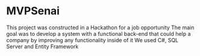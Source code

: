 # MVPSenai
This project was constructed in a Hackathon for a job opportunity
The main goal was to develop a system with a functional back-end that could help a company by improving any functionality inside of it
We used C#, SQL Server and Entity Framework
